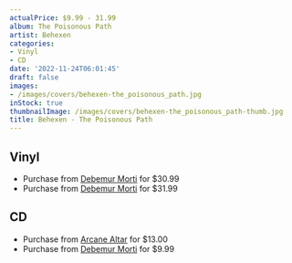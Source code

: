```yaml
---
actualPrice: $9.99 - 31.99
album: The Poisonous Path
artist: Behexen
categories:
- Vinyl
- CD
date: '2022-11-24T06:01:45'
draft: false
images:
- /images/covers/behexen-the_poisonous_path.jpg
inStock: true
thumbnailImage: /images/covers/behexen-the_poisonous_path-thumb.jpg
title: Behexen - The Poisonous Path
---
```


## Vinyl
* Purchase from [Debemur Morti](https://debemurmorti.aisamerch.com/item/81950) for $30.99
* Purchase from [Debemur Morti](https://debemurmorti.aisamerch.com/item/128825) for $31.99
## CD
* Purchase from [Arcane Altar](https://arcanealtar.bigcartel.com/product/behexen-the-poisonous-path-cd) for $13.00
* Purchase from [Debemur Morti](https://debemurmorti.aisamerch.com/item/74805) for $9.99
